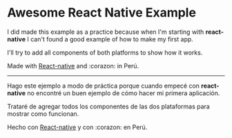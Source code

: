 # Awesome React Native Example

I did made this example as a practice because when I'm starting with **react-native** I can't found a good example of how to make my first app.

I'll try to add all components of both platforms to show how it works.

Made with [React-native](https://github.com/facebook/react-native) and :corazon: in Perú.

___


Hago este ejemplo a modo de práctica porque cuando empecé con **react-native** no encontré un buen ejemplo de cómo hacer mi primera aplicación.

Trataré de agregar todos los componentes de las dos plataformas para mostrar como funcionan.

Hecho con [React-native](https://github.com/facebook/react-native) y con :corazon: en Perú.
